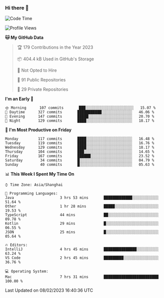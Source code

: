 ### Hi there 👋

<!--
**qbosen/qbosen** is a ✨ _special_ ✨ repository because its `README.md` (this file) appears on your GitHub profile.

Here are some ideas to get you started:

- 🔭 I’m currently working on ...
- 🌱 I’m currently learning ...
- 👯 I’m looking to collaborate on ...
- 🤔 I’m looking for help with ...
- 💬 Ask me about ...
- 📫 How to reach me: ...
- 😄 Pronouns: ...
- ⚡ Fun fact: ...
-->

<!--START_SECTION:waka-->
![Code Time](http://img.shields.io/badge/Code%20Time-1%2C153%20hrs%2041%20mins-blue)

![Profile Views](http://img.shields.io/badge/Profile%20Views-0-blue)

**🐱 My GitHub Data** 

> 🏆 179 Contributions in the Year 2023
 > 
> 📦 404.4 kB Used in GitHub's Storage 
 > 
> 🚫 Not Opted to Hire
 > 
> 📜 91 Public Repositories 
 > 
> 🔑 29 Private Repositories  
 > 
**I'm an Early 🐤** 

```text
🌞 Morning      107 commits       ███░░░░░░░░░░░░░░░░░░░░░░   15.07 % 
🌆 Daytime      327 commits       ███████████░░░░░░░░░░░░░░   46.06 % 
🌃 Evening      147 commits       █████░░░░░░░░░░░░░░░░░░░░   20.70 % 
🌙 Night        129 commits       ████░░░░░░░░░░░░░░░░░░░░░   18.17 % 

```
📅 **I'm Most Productive on Friday** 

```text
Monday         117 commits       ████░░░░░░░░░░░░░░░░░░░░░   16.48 % 
Tuesday        119 commits       ████░░░░░░░░░░░░░░░░░░░░░   16.76 % 
Wednesday      129 commits       ████░░░░░░░░░░░░░░░░░░░░░   18.17 % 
Thursday       104 commits       ███░░░░░░░░░░░░░░░░░░░░░░   14.65 % 
Friday         167 commits       ██████░░░░░░░░░░░░░░░░░░░   23.52 % 
Saturday        34 commits       █░░░░░░░░░░░░░░░░░░░░░░░░   04.79 % 
Sunday          40 commits       █░░░░░░░░░░░░░░░░░░░░░░░░   05.63 % 

```


📊 **This Week I Spent My Time On** 

```text
⌚︎ Time Zone: Asia/Shanghai

💬 Programming Languages: 
Java                     3 hrs 53 mins       █████████████░░░░░░░░░░░░   51.64 % 
Other                    1 hr 28 mins        █████░░░░░░░░░░░░░░░░░░░░   19.53 % 
TypeScript               44 mins             ██░░░░░░░░░░░░░░░░░░░░░░░   09.78 % 
Kotlin                   29 mins             █░░░░░░░░░░░░░░░░░░░░░░░░   06.55 % 
JSON                     25 mins             █░░░░░░░░░░░░░░░░░░░░░░░░   05.64 % 

🔥 Editors: 
IntelliJ                 4 hrs 45 mins       ███████████████░░░░░░░░░░   63.24 % 
VS Code                  2 hrs 45 mins       █████████░░░░░░░░░░░░░░░░   36.76 % 

💻 Operating System: 
Mac                      7 hrs 31 mins       █████████████████████████   100.00 % 

```


 Last Updated on 08/02/2023 16:40:36 UTC
<!--END_SECTION:waka-->
